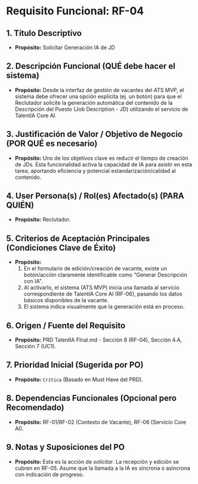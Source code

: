 # Requisito Funcional: RF-04

## 1. Título Descriptivo
* **Propósito:** Solicitar Generación IA de JD

## 2. Descripción Funcional (QUÉ debe hacer el sistema)
* **Propósito:** Desde la interfaz de gestión de vacantes del ATS MVP, el sistema debe ofrecer una opción explícita (ej. un botón) para que el Reclutador solicite la generación automática del contenido de la Descripción del Puesto (Job Description - JD) utilizando el servicio de TalentIA Core AI.

## 3. Justificación de Valor / Objetivo de Negocio (POR QUÉ es necesario)
* **Propósito:** Uno de los objetivos clave es reducir el tiempo de creación de JDs. Esta funcionalidad activa la capacidad de IA para asistir en esta tarea, aportando eficiencia y potencial estandarización/calidad al contenido.

## 4. User Persona(s) / Rol(es) Afectado(s) (PARA QUIÉN)
* **Propósito:** Reclutador.

## 5. Criterios de Aceptación Principales (Condiciones Clave de Éxito)
* **Propósito:**
    1.  En el formulario de edición/creación de vacante, existe un botón/acción claramente identificable como "Generar Descripción con IA".
    2.  Al activarlo, el sistema (ATS MVP) inicia una llamada al servicio correspondiente de TalentIA Core AI (RF-06), pasando los datos básicos disponibles de la vacante.
    3.  El sistema indica visualmente que la generación está en proceso.

## 6. Origen / Fuente del Requisito
* **Propósito:** PRD TalentIA FInal.md - Sección 8 (RF-04), Sección 4.A, Sección 7 (UC1).

## 7. Prioridad Inicial (Sugerida por PO)
* **Propósito:** `Crítica` (Basado en Must Have del PRD).

## 8. Dependencias Funcionales (Opcional pero Recomendado)
* **Propósito:** RF-01/RF-02 (Contexto de Vacante), RF-06 (Servicio Core AI).

## 9. Notas y Suposiciones del PO
* **Propósito:** Esta es la acción de *solicitar*. La recepción y edición se cubren en RF-05. Asume que la llamada a la IA es síncrona o asíncrona con indicación de progreso.